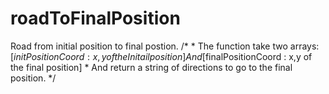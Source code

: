 # roadToFinalPosition
Road from initial position to final postion.
	/*
	* The function take two arrays: [$initPositionCoord : x,y of the Initail position] And [$finalPositionCoord : x,y of the final position]
	* And return a string of directions to go to the final position.
	*/
